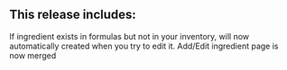 This release includes:
----------------------
If ingredient exists in formulas but not in your inventory, will now automatically created when you try to edit it.
Add/Edit ingredient page is now merged